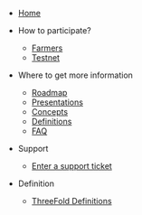 * [Home](/)
* How to participate?
  * [Farmers](/tf_farming/README.md)
  * [Testnet](/testnet/README.md)

* Where to get more information
  * [Roadmap](/roadmap/readme.md)
  * [Presentations](/presentations/README.md)
  * [Concepts](/concepts/README.md)
  * [Definitions](/definitions/README.md)
  * [FAQ](/faq/README.md)
* Support
  * [Enter a support ticket](/support/README.md)

* Definition
  * [ThreeFold Definitions](/defintions/README.md)
